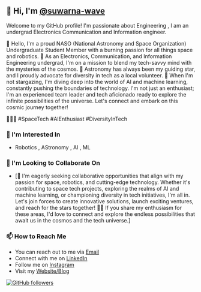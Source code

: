 ## 👋 Hi, I'm [@suwarna-wave](https://github.com/suwarna-wave)
 
Welcome to my GitHub profile! I'm passionate about Engineering , I am an undergrad Electronics Communication and Information engineer. 

🌟 Hello, I'm a proud NASO (National Astronomy and Space Organization) Undergraduate Student Member with a burning passion for all things space and robotics. 🚀 As an Electronics, Communication, and Information Engineering undergrad, I'm on a mission to blend my tech-savvy mind with the mysteries of the cosmos. 🌌 Astronomy has always been my guiding star, and I proudly advocate for diversity in tech as a local volunteer. 🧠 When I'm not stargazing, I'm diving deep into the world of AI and machine learning, constantly pushing the boundaries of technology. I'm not just an enthusiast; I'm an experienced team leader and tech aficionado ready to explore the infinite possibilities of the universe. Let's connect and embark on this cosmic journey together!

 🌠🤖🔭 #SpaceTech #AIEnthusiast #DiversityInTech


### 👀 I'm Interested In
- Robotics , AStronomy , AI , ML


### 💞️ I'm Looking to Collaborate On
- [💞️ I'm eagerly seeking collaborative opportunities that align with my passion for space, robotics, and cutting-edge technology. Whether it's contributing to space tech projects, exploring the realms of AI and machine learning, or championing diversity in tech initiatives, I'm all in. Let's join forces to create innovative solutions, launch exciting ventures, and reach for the stars together! 🚀✨ If you share my enthusiasm for these areas, I'd love to connect and explore the endless possibilities that await us in the cosmos and the tech universe.]

### 📫 How to Reach Me
- You can reach out to me via [Email](Suwarnapyakurel5@gmail.com)
- Connect with me on [LinkedIn](https://www.linkedin.com/in/suwarna-pyakurel-9a4232256/)
- Follow me on [Instagram](https://www.instagram.com/suwarna_pyakurel/)
- Visit my [Website/Blog](https://essentialsapplications.blogspot.com/)

[![GitHub followers](https://img.shields.io/github/followers/suwarna-wave?label=Follow&style=social)](https://github.com/suwarna-wave)

<!---
suwarna-wave/suwarna-wave is a ✨ special ✨ repository because its `README.md` (this file) appears on your GitHub profile.
You can click the Preview link to take a look at your changes.
-->
